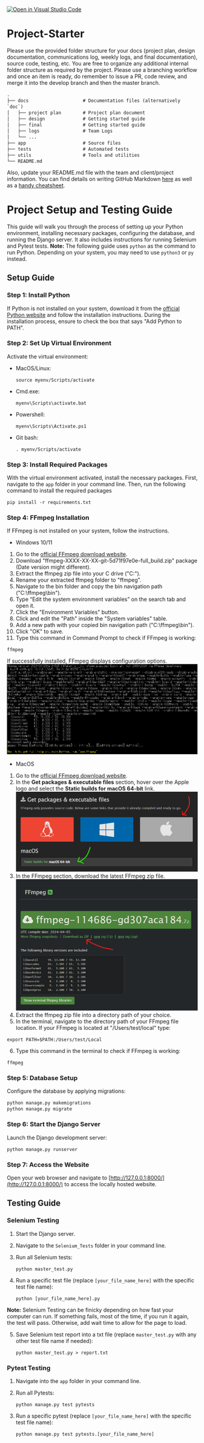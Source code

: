 [![Open in Visual Studio Code](https://classroom.github.com/assets/open-in-vscode-718a45dd9cf7e7f842a935f5ebbe5719a5e09af4491e668f4dbf3b35d5cca122.svg)](https://classroom.github.com/online_ide?assignment_repo_id=12113061&assignment_repo_type=AssignmentRepo)

# Project-Starter

Please use the provided folder structure for your docs (project plan, design documentation, communications log, weekly logs, and final documentation), source code, testing, etc. You are free to organize any additional internal folder structure as required by the project. Please use a branching workflow and once an item is ready, do remember to issue a PR, code review, and merge it into the develop branch and then the master branch.

```
.
├── docs                    # Documentation files (alternatively `doc`)
│   ├── project plan        # Project plan document
│   ├── design              # Getting started guide
│   ├── final               # Getting started guide
│   ├── logs                # Team Logs
│   └── ...
├── app                     # Source files
├── tests                   # Automated tests
├── utils                   # Tools and utilities
└── README.md
```

Also, update your README.md file with the team and client/project information. You can find details on writing GitHub Markdown [here](https://docs.github.com/en/get-started/writing-on-github/getting-started-with-writing-and-formatting-on-github/basic-writing-and-formatting-syntax) as well as a [handy cheatsheet](https://enterprise.github.com/downloads/en/markdown-cheatsheet.pdf).

# Project Setup and Testing Guide

This guide will walk you through the process of setting up your Python environment, installing necessary packages, configuring the database, and running the Django server. It also includes instructions for running Selenium and Pytest tests.
**Note:** The following guide uses `python` as the command to run Python. Depending on your system, you may need to use `python3` or `py` instead.

## Setup Guide

### Step 1: Install Python

If Python is not installed on your system, download it from the [official Python website](https://www.python.org/downloads/) and follow the installation instructions. During the installation process, ensure to check the box that says "Add Python to PATH".

### Step 2: Set Up Virtual Environment

Activate the virtual environment:

- MacOS/Linux:

  ```console
  source myenv/Scripts/activate
  ```
- Cmd.exe:

  ```console
  myenv\Scripts\activate.bat
  ```
- Powershell:

  ```console
  myenv\Scripts\Activate.ps1
  ```
- Git bash:

  ```console
  . myenv/Scripts/activate
  ```

### Step 3: Install Required Packages

With the virtual environment activated, install the necessary packages.
First, navigate to the `app` folder in your command line. Then, run the following command to install the required packages

```console
pip install -r requirements.txt
```

### Step 4: FFmpeg Installation

If FFmpeg is not installed on your system, follow the instructions.
   - Windows 10/11

   1. Go to the [official FFmpeg download website](https://www.gyan.dev/ffmpeg/builds/ffmpeg-git-github).
   2. Download "ffmpeg-XXXX-XX-XX-git-5d71f97e0e-full_build.zip" package (Date version might different).
   3. Extract the ffmpeg zip file into your C drive ("C:\").
   4. Rename your extracted ffmpeg folder to "ffmpeg".
   5. Navigate to the bin folder and copy the bin navigation path ("C:\ffmpeg\bin").
   6. Type “Edit the system environment variables” on the search tab and open it.
   7. Click the "Environment Variables" button.
   8. Click and edit the "Path" inside the "System variables" table.
   9. Add a new path with your copied bin navigation path ("C:\ffmpeg\bin").
   10. Click "OK" to save.
   11. Type this command in Command Prompt to check if FFmpeg is working:
   ```console
   ffmpeg
   ```
   If successfully installed, FFmpeg displays configuration options.
   ![FFmpeg successful](docs/weekly%20logs/images/Adrian_images/ReadMe_images/ffmpeg.png)

   - MacOS

   1. Go to the [official FFmpeg download website](https://www.ffmpeg.org/download.html).
   2. In the **Get packages & executable files** section, hover over the Apple logo and select the **Static builds for macOS 64-bit** link.
   ![ffmpeg download](docs/weekly%20logs/images/Adrian_images/ReadMe_images/ffmpeg_mac_link.png)
   3. In the FFmpeg section, download the latest FFmpeg zip file.
   ![ffmpeg download](docs/weekly%20logs/images/Adrian_images/ReadMe_images/ffmpeg_mac_zip.png)
   4. Extract the ffmpeg zip file into a directory path of your choice.
   5. In the terminal, navigate to the directory path of your FFmpeg file location. If your FFmpeg is located at "/Users/test/local" type:
   ```console
   export PATH=$PATH:/Users/test/Local
   ```
   6. Type this command in the terminal to check if FFmpeg is working:
   ```console
   ffmpeg
   ```

### Step 5: Database Setup

Configure the database by applying migrations:

```console
python manage.py makemigrations
python manage.py migrate
```

### Step 6: Start the Django Server

Launch the Django development server:

```console
python manage.py runserver
```

### Step 7: Access the Website

Open your web browser and navigate to [http://127.0.0.1:8000/](http://127.0.0.1:8000/) to access the locally hosted website.

## Testing Guide

### Selenium Testing

1. Start the Django server.
2. Navigate to the `Selenium_Tests` folder in your command line.
3. Run all Selenium tests:

   ```console
   python master_test.py
   ```
4. Run a specific test file (replace `[your_file_name_here]` with the specific test file name):

   ```console
   python [your_file_name_here].py
   ```

**Note:** Selenium Testing can be finicky depending on how fast your computer can run. If something fails, most of the time, if you run it again, the test will pass. Otherwise, add wait time to allow for the page to load.

5. Save Selenium test report into a txt file (replace `master_test.py` with any other test file name if needed):

   ```console
   python master_test.py > report.txt
   ```

### Pytest Testing

1. Navigate into the `app` folder in your command line.
2. Run all Pytests:

   ```console
   python manage.py test pytests
   ```
3. Run a specific pytest (replace `[your_file_name_here]` with the specific test file name):

   ```console
   python manage.py test pytests.[your_file_name_here]
   ```
